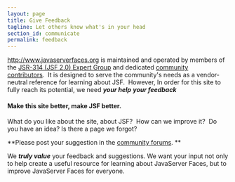 ```yaml
---
layout: page
title: Give Feedback
tagline: Let others know what's in your head
section_id: communicate
permalink: feedback
---
```


http://www.javaserverfaces.org is maintained and operated by members of the [JSR-314 (JSF 2.0)
Expert Group](http://www.javaserverfaces.com/specification/expert-group) and dedicated
[community contributors](http://www.javaserverfaces.com/communicate/blogs).  It is designed to serve the
community's needs as a vendor-neutral reference for learning about JSF.  However, In order for this site to fully
reach its potential, we need **_your_ _help_** **_your_ _feedback_**

#### Make this site better, make JSF better.

What do you like about the site, about JSF? 
How can we improve it?  Do you have an idea?
Is there a page we forgot?

**Please post your suggestion in the [community forums](http://wiki.jcp.org/boards/index.php?b=jsr-314-public). **

We _**truly value**_ your feedback and suggestions. We want your input not only to help create a useful resource
for learning about JavaServer Faces, but to improve JavaServer Faces for everyone.